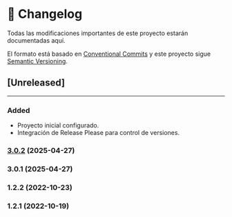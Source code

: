 # 📜 Changelog

Todas las modificaciones importantes de este proyecto estarán documentadas aquí.

El formato está basado en [Conventional Commits](https://www.conventionalcommits.org/en/v1.0.0/) y este proyecto sigue [Semantic Versioning](https://semver.org/spec/v2.0.0.html).

## [Unreleased]

---

### Added
- Proyecto inicial configurado.
- Integración de Release Please para control de versiones.

### [3.0.2](https://github.com/KrlozMedina/Portafolio/compare/v3.0.1...v3.0.2) (2025-04-27)

### 3.0.1 (2025-04-27)

### 1.2.2 (2022-10-23)

### 1.2.1 (2022-10-19)

